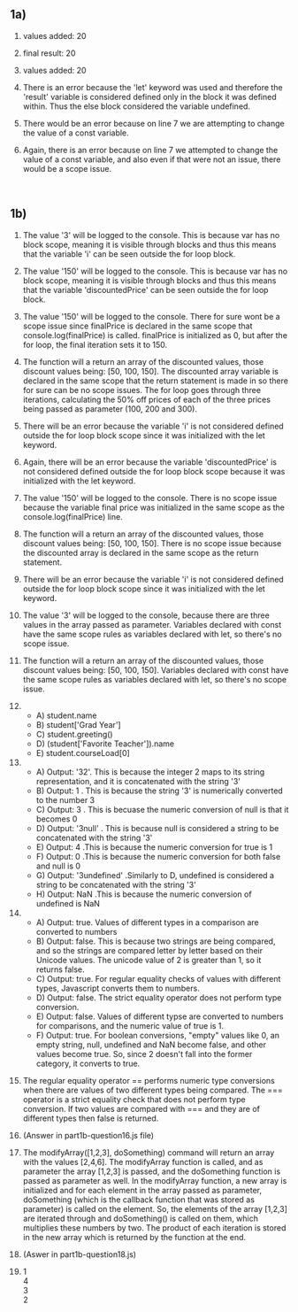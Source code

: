 ## 1a)
1. values added: 20
2. final result: 20
3. values added: 20
4. There is an error because the 'let' keyword was used and therefore the 'result' variable is considered defined only
   in the block it was defined within. Thus the else block considered the variable undefined.

5. There would be an error because on line 7 we are attempting to change the value of a const variable. 
6. Again, there is an error because on line 7 we attempted to change the value of a const variable, and also even if that were not an 
    issue, there would be a scope issue. 


<br>

## 1b)
1. The value '3' will be logged to the console. This is because var has no block scope, meaning it is visible through blocks and thus this means that the variable 'i' can be seen outside the for loop block. 
2. The value '150' will be logged to the console. This is because var has no block scope, meaning it is visible through blocks and thus this means that the variable 'discountedPrice' can be seen outside the for loop block. 
3. The value '150' will be logged to the console. There for sure wont be a scope issue since finalPrice is declared in the same scope that console.log(finalPrice) is called. finalPrice is initialized as 0, but after the for loop, the final iteration sets it to 150. 
4. The function will a return an array of the discounted values, those discount values being: [50, 100, 150]. The discounted array variable is declared in the same scope that the return statement is made in so there for sure can be no scope issues. The for loop goes through three iterations, calculating the 50% off prices of each of the three prices being passed as parameter (100, 200 and 300).
5. There will be an error because the variable 'i' is not considered defined outside the for loop block scope since it was initialized with the let keyword.
6. Again, there will be an error because the variable 'discountedPrice' is not considered defined outside the for loop block scope because it was initialized with the let keyword.
7. The value '150' will be logged to the console. There is no scope issue because the variable final price was initialized in the same scope as the console.log(finalPrice) line. 
8. The function will a return an array of the discounted values, those discount values being: [50, 100, 150]. There is no scope issue because the discounted array is declared in the same scope as the return statement. 
9. There will be an error because the variable 'i' is not considered defined outside the for loop block scope since it was initialized with the let keyword.
10. The value '3' will be logged to the console, because there are three values in the array passed as parameter. Variables declared with const have the same scope rules as variables declared with let, so there's no scope issue. 
11. The function will a return an array of the discounted values, those discount values being: [50, 100, 150]. Variables declared with const have the same scope rules as variables declared with let, so there's no scope issue.
12.    
       - A) student.name
       - B) student['Grad Year'] 
       - C) student.greeting()
       - D) (student['Favorite Teacher']).name
       - E) student.courseLoad[0]

13. 
       - A) Output: '32'.  This is because the integer 2 maps to its string representation, and it is concatenated with the string '3'
       - B) Output: 1  .   This is because the string '3' is numerically converted to the number 3
       - C) Output: 3  .   This is becuase the numeric conversion of null is that it becomes 0
       - D) Output: '3null' . This is because null is considered a string to be concatenated with the string '3'
       - E) Output: 4 .This is because the numeric conversion for true is 1
       - F) Output: 0 .This is because the numeric conversion for both false and null is 0
       - G) Output: '3undefined' .Similarly to D, undefined is considered a string to be concatenated with the string '3'
       - H) Output: NaN .This is because the numeric conversion of undefined is NaN

14. 
       - A) Output: true.  Values of different types in a comparison are converted to numbers
       - B) Output: false. This is because two strings are being compared, and so the strings are compared letter by letter based on their Unicode values. The unicode value of 2 is greater than 1, so it returns false. 
       - C) Output: true. For regular equality checks of values with different types, Javascript converts them to numbers. 
       - D) Output: false. The strict equality operator does not perform type conversion. 
       - E) Output: false. Values of different typse are converted to numbers for comparisons, and the numeric value of true is 1. 
       - F) Output: true. For boolean conversions, "empty" values like 0, an empty string, null, undefined and NaN become false, and other values become true. So, since 2 doesn't fall into the former category, it converts to true. 

15. The regular equality operator == performs numeric type conversions when there are values of two different types being compared. The === operator is a strict equality check that does not perform type conversion. If two values are compared with === and they are of different types then false is returned. 

16. (Answer in part1b-question16.js file)
17. The modifyArray([1,2,3], doSomething) command will return an array with the values [2,4,6]. The modifyArray function is called, and as parameter the array [1,2,3] is passed, and the doSomething function is passed as parameter as well. In the modifyArray function, a new array is initialized and for each element in the array passed as parameter, doSomething (which is the callback function that was stored as parameter) is called on the element. So, the elements of the array [1,2,3] are iterated through and doSomething() is called on them, which multiplies these numbers by two. The product of each iteration is stored in the new array which is returned by the function at the end. 
18. (Aswer in part1b-question18.js)

19. 
    1 <br>
    4 <br>
    3 <br>
    2 <br>
    



